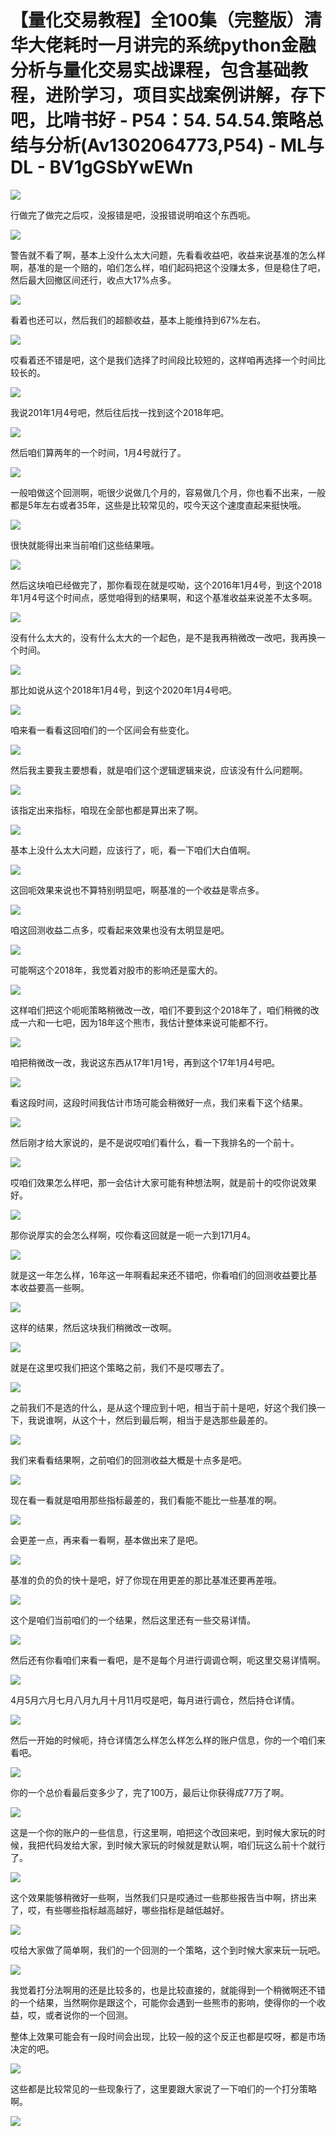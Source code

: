 # 【量化交易教程】全100集（完整版）清华大佬耗时一月讲完的系统python金融分析与量化交易实战课程，包含基础教程，进阶学习，项目实战案例讲解，存下吧，比啃书好 - P54：54. 54.54.策略总结与分析(Av1302064773,P54) - ML与DL - BV1gGSbYwEWn

![](img/152da72386cadc1213b5f00a949b0253_0.png)

行做完了做完之后哎，没报错是吧，没报错说明咱这个东西呃。

![](img/152da72386cadc1213b5f00a949b0253_2.png)

警告就不看了啊，基本上没什么太大问题，先看看收益吧，收益来说基准的怎么样啊，基准的是一个赔的，咱们怎么样，咱们起码把这个没赚太多，但是稳住了吧，然后最大回撤区间还行，收点大17%点多。



![](img/152da72386cadc1213b5f00a949b0253_4.png)

看着也还可以，然后我们的超额收益，基本上能维持到67%左右。

![](img/152da72386cadc1213b5f00a949b0253_6.png)

哎看着还不错是吧，这个是我们选择了时间段比较短的，这样咱再选择一个时间比较长的。

![](img/152da72386cadc1213b5f00a949b0253_8.png)

我说201年1月4号吧，然后往后找一找到这个2018年吧。

![](img/152da72386cadc1213b5f00a949b0253_10.png)

然后咱们算两年的一个时间，1月4号就行了。

![](img/152da72386cadc1213b5f00a949b0253_12.png)

一般咱做这个回测啊，呃很少说做几个月的，容易做几个月，你也看不出来，一般都是5年左右或者35年，这些是比较常见的，哎今天这个速度直起来挺快哦。



![](img/152da72386cadc1213b5f00a949b0253_14.png)

很快就能得出来当前咱们这些结果哦。

![](img/152da72386cadc1213b5f00a949b0253_16.png)

然后这块咱已经做完了，那你看现在就是哎呦，这个2016年1月4号，到这个2018年1月4号这个时间点，感觉咱得到的结果啊，和这个基准收益来说差不太多啊。



![](img/152da72386cadc1213b5f00a949b0253_18.png)

没有什么太大的，没有什么太大的一个起色，是不是我再稍微改一改吧，我再换一个时间。

![](img/152da72386cadc1213b5f00a949b0253_20.png)

那比如说从这个2018年1月4号，到这个2020年1月4号吧。

![](img/152da72386cadc1213b5f00a949b0253_22.png)

咱来看一看看这回咱们的一个区间会有些变化。

![](img/152da72386cadc1213b5f00a949b0253_24.png)

然后我主要我主要想看，就是咱们这个逻辑逻辑来说，应该没有什么问题啊。

![](img/152da72386cadc1213b5f00a949b0253_26.png)

该指定出来指标，咱现在全部也都是算出来了啊。

![](img/152da72386cadc1213b5f00a949b0253_28.png)

基本上没什么太大问题，应该行了，呃，看一下咱们大白值啊。

![](img/152da72386cadc1213b5f00a949b0253_30.png)

这回呃效果来说也不算特别明显吧，啊基准的一个收益是零点多。

![](img/152da72386cadc1213b5f00a949b0253_32.png)

咱这回测收益二点多，哎看起来效果也没有太明显是吧。

![](img/152da72386cadc1213b5f00a949b0253_34.png)

可能啊这个2018年，我觉着对股市的影响还是蛮大的。

![](img/152da72386cadc1213b5f00a949b0253_36.png)

这样咱们把这个呃呃策略稍微改一改，咱们不要到这个2018年了，咱们稍微的改成一六和一七吧，因为18年这个熊市，我估计整体来说可能都不行。



![](img/152da72386cadc1213b5f00a949b0253_38.png)

咱把稍微改一改，我说这东西从17年1月1号，再到这个17年1月4号吧。

![](img/152da72386cadc1213b5f00a949b0253_40.png)

看这段时间，这段时间我估计市场可能会稍微好一点，我们来看下这个结果。

![](img/152da72386cadc1213b5f00a949b0253_42.png)

然后刚才给大家说的，是不是说哎咱们看什么，看一下我排名的一个前十。

![](img/152da72386cadc1213b5f00a949b0253_44.png)

哎咱们效果怎么样吧，那一会估计大家可能有种想法啊，就是前十的哎你说效果好。

![](img/152da72386cadc1213b5f00a949b0253_46.png)

那你说厚实的会怎么样啊，哎你看这回就是一呃一六到171月4。

![](img/152da72386cadc1213b5f00a949b0253_48.png)

就是这一年怎么样，16年这一年啊看起来还不错吧，你看咱们的回测收益要比基本收益要高一些啊。

![](img/152da72386cadc1213b5f00a949b0253_50.png)

这样的结果，然后这块我们稍微改一改啊。

![](img/152da72386cadc1213b5f00a949b0253_52.png)

就是在这里哎我们把这个策略之前，我们不是哎哪去了。

![](img/152da72386cadc1213b5f00a949b0253_54.png)

之前我们不是选的什么，是从这个理应到十吧，相当于前十是吧，好这个我们换一下，我说谁啊，从这个十，然后到最后啊，相当于是选那些最差的。



![](img/152da72386cadc1213b5f00a949b0253_56.png)

我们来看看结果啊，之前咱们的回测收益大概是十点多是吧。

![](img/152da72386cadc1213b5f00a949b0253_58.png)

现在看一看就是咱用那些指标最差的，我们看能不能比一些基准的啊。

![](img/152da72386cadc1213b5f00a949b0253_60.png)

会更差一点，再来看一看啊，基本做出来了是吧。

![](img/152da72386cadc1213b5f00a949b0253_62.png)

基准的负的负的快十是吧，好了你现在用更差的那比基准还要再差哦。

![](img/152da72386cadc1213b5f00a949b0253_64.png)

这个是咱们当前咱们的一个结果，然后这里还有一些交易详情。

![](img/152da72386cadc1213b5f00a949b0253_66.png)

然后还有你看咱们来看一看吧，是不是每个月进行调调仓啊，呃这里交易详情啊。

![](img/152da72386cadc1213b5f00a949b0253_68.png)

4月5月六月七月八月九月十月11月哎是吧，每月进行调仓，然后持仓详情。

![](img/152da72386cadc1213b5f00a949b0253_70.png)

然后一开始的时候呃，持仓详情怎么样怎么样怎么样的账户信息，你的一个咱们来看吧。

![](img/152da72386cadc1213b5f00a949b0253_72.png)

你的一个总价看最后变多少了，完了100万，最后让你获得成77万了啊。

![](img/152da72386cadc1213b5f00a949b0253_74.png)

这是一个你的账户的一些信息，行这里啊，咱把这个改回来吧，到时候大家玩的时候，我把代码发给大家，到时候大家玩的时候就是默认啊，咱们玩这么前十个就行了。



![](img/152da72386cadc1213b5f00a949b0253_76.png)

这个效果能够稍微好一些啊，当然我们只是哎通过一些那些报告当中啊，挤出来了，哎，有些哪些指标越高越好，哪些指标是越低越好。



![](img/152da72386cadc1213b5f00a949b0253_78.png)

哎给大家做了简单啊，我们的一个回测的一个策略，这个到时候大家来玩一玩吧。

![](img/152da72386cadc1213b5f00a949b0253_80.png)

我觉着打分法啊用的还是比较多的，也是比较直接的，就能得到一个稍微啊还不错的一个结果，当然啊你是跟这个，可能你会遇到一些熊市的影响，使得你的一个收益，哎，或者说你的一个回测。

整体上效果可能会有一段时间会出现，比较一般的这个反正也都是哎呀，都是市场决定的吧。

![](img/152da72386cadc1213b5f00a949b0253_82.png)

这些都是比较常见的一些现象行了，这里要跟大家说了一下咱们的一个打分策略啊。

![](img/152da72386cadc1213b5f00a949b0253_84.png)
